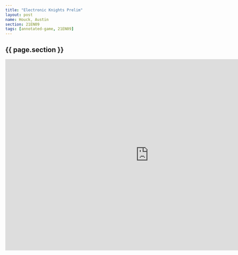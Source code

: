```yaml
---
title: "Electronic Knights Prelim"
layout: post
name: Houck, Austin
section: 21EN09
tags: [annotated-game, 21EN09]
---
```


<h2>{{ page.section }}</h2>

<iframe style='border: 0;' width='900px' height='600px' src='https://share.chessbase.com/SharedGames/frame/?p=TO+yQzzYb1ujVvnHSnyXcPFEjI3McwfudkX+oceuEFBQZDXRAstunlDFX2G/XUNO'></iframe>